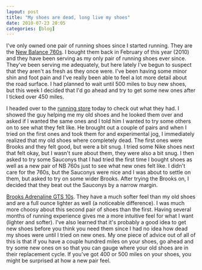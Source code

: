 ```yaml
---
layout: post
title: "My shoes are dead, long live my shoes"
date: 2010-07-23 20:05
categories: [blog]
---
```

I've only owned one pair of running shoes since I started running.  They are the [New Balance 760s](http://www.newbalance.com/products/MR760/).  I bought them back in February of this year (2010) and they have been serving as my only pair of running shoes ever since. They've been serving me adequately, but here lately I've begun to suspect that they aren't as fresh as they once were. I've been having some minor shin and foot pain and I've really been able to feel a lot more detail about the road surface. I had planned to wait until 500 miles to buy new shoes, but this week I decided that I'd go ahead and try to get some new ones after I ticked over 450 miles.

I headed over to the [running store](http://www.fleetfeetnashville.com/) today to check out what they had.  I showed the guy helping me my old shoes and he looked them over and asked if I wanted the same ones and I told him I wanted to try some others on to see what they felt like.  He brought out a couple of pairs and when I tried on the first ones and took them for and experimental jog, I immediately realized that my old shoes where completely dead.  The first ones were Brooks and they felt good, but were a bit snug.  I tried some Nike shoes next that felt okay, but I wasn't sure about them, they were also a bit snug.  I then asked to try some Sauconys that I had tried the first time I bought shoes as well as a new pair of NB 760s just to see what new ones felt like.  I didn't care for the 760s, but the Sauconys were nice and I was about to settle on them, but asked to try on some wider Brooks.  After trying the Brooks on, I decided that they beat out the Sauconys by a narrow margin.

[Brooks Adrenaline GTS 10s](http://www.brooksrunning.com/product/1100691D/123206/Adrenaline%20GTS%2010).  They have a much softer feel than my old shoes and are a full ounce lighter as well (a noticeable difference). I was much more choosy about this second pair of shoes than the first.  Having several months of running experience gives me a more intuitive feel for what I want (lighter and softer).  I've also learned that it's probably a good idea to get new shoes before you think you need them since I had no idea how dead my shoes were until I tried on new ones. My one piece of advice out of all of this is that if you have a couple hundred miles on your shoes, go ahead and try some new ones on so that you can gauge where your old shoes are in their replacement cycle.  If you've got 400 or 500 miles on your shoes, you might be surprised at how a new pair feel.

